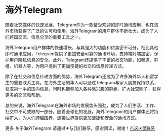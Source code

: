 # 海外Telegram

随着社交媒体的快速发展，Telegram作为一款备受欢迎的即时通讯应用，也在海外市场获得了广泛的认可和使用。海外Telegram的用户群体不断壮大，成为了人们跨国交流、信息分享的重要工具之一。

海外Telegram用户群体的快速增长，与其强大的功能和优势密不可分。相比其他即时通讯应用，Telegram提供了更加安全可靠的通讯环境，支持端对端加密，保护用户隐私信息的安全。此外，Telegram还提供了丰富的社交功能，如频道、群组、机器人等，为用户提供了更加便捷的社交和信息传递方式。

除了在社交和信息传递方面的优势，海外Telegram还成为了许多海外华人和留学生的重要联系工具。在海外生活的华人可以通过Telegram与家人朋友保持联系，获取第一手的国内信息，同时也能够加入各种感兴趣的群组，扩大社交圈子，获得更多的交流和帮助。

总的来说，海外Telegram在海外市场的发展势头强劲，成为了人们生活、工作、社交中不可或缺的一部分。随着全球化的发展，海外Telegram的用户群体还将持续扩大，为人们跨越国界、连接世界提供更加便捷和安全的通讯方式。

更多 关于海外Telegram 请通过✈与我们联系，感谢阅读，谢谢！[点这✈里联系](https://gg.k02.cc)